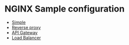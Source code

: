 # NGINX Sample configuration

- [Simple](simple)
- [Reverse proxy](reverseProxy)
- [API Gateway](apiGateway)
- [Load Balancer](loadBalancer)
